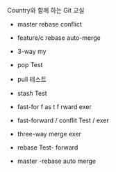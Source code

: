 Country와 함께 하는 Git 교실
- master rebase conflict

- feature/c rebase auto-merge

- 3-way my
- pop Test
- pull 테스트
- stash Test


- fast-for f as t f rward exer
- fast-forward / conflit Test /  exer
- three-way merge exer


- rebase Test- forward
- master -rebase auto merge
